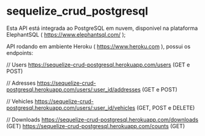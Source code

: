 # sequelize_crud_postgresql

Esta API está integrada ao PostgreSQL em nuvem, disponivel na plataforma ElephantSQL ( https://www.elephantsql.com/ );

API rodando em ambiente Heroku ( https://www.heroku.com ), possui os endpoints:

// Users
https://sequelize-crud-postgresql.herokuapp.com/users (GET e POST)

// Adresses
https://sequelize-crud-postgresql.herokuapp.com/users/:user_id/addresses (GET e POST)

// Vehicles
https://sequelize-crud-postgresql.herokuapp.com/users/:user_id/vehicles (GET, POST e DELETE)

// Downloads
https://sequelize-crud-postgresql.herokuapp.com/downloads (GET)
https://sequelize-crud-postgresql.herokuapp.com/counts (GET)
